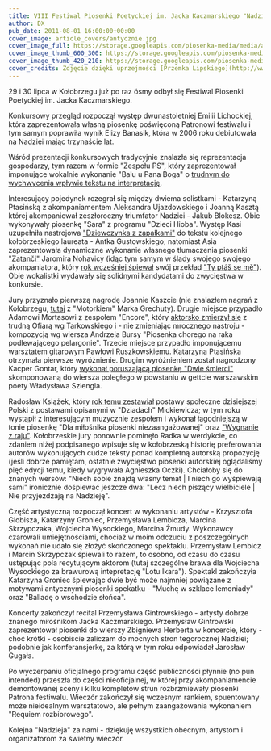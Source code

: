 ```yaml
---
title: VIII Festiwal Piosenki Poetyckiej im. Jacka Kaczmarskiego "Nadzieja"
author: DX
pub_date: 2011-08-01 16:00:00+00:00
cover_image: article_covers/antycznie.jpg
cover_image_full: https://storage.googleapis.com/piosenka-media/media/article_covers/antycznie.jpg
cover_image_thumb_600_300: https://storage.googleapis.com/piosenka-media/media/article_covers/antycznie.jpg.600x300_q85_crop_upscale.jpg
cover_image_thumb_420_210: https://storage.googleapis.com/piosenka-media/media/article_covers/antycznie.jpg.420x210_q85_crop_upscale.jpg
cover_credits: Zdjęcie dzięki uprzejmości [Przemka Lipskiego](http://www.przemeklipski.com/).
---
```


29 i 30 lipca w Kołobrzegu już po raz ósmy odbył się Festiwal Piosenki Poetyckiej im. Jacka Kaczmarskiego.

Konkursowy przegląd rozpoczął występ dwunastoletniej Emilii Lichockiej, która zaprezentowała własną piosenkę poświęconą Patronowi festiwalu i tym samym poprawiła wynik Elizy Banasik, która w 2006 roku debiutowała na Nadziei mając trzynaście lat.

Wśród prezentacji konkursowych tradycyjnie znalazła się reprezentacja gospodarzy, tym razem w formie "Zespołu PS", który zaprezentował imponujące wokalnie wykonanie "Balu u Pana Boga" o [trudnym do wychwycenia wpływie tekstu na interpretację][1].

Interesujący pojedynek rozegrał się między dwiema solistkami - Katarzyną Ptasińską z akompaniamentem Aleksandra Ujazdowskiego i Joanną Kasztą której akompaniował zeszłoroczny triumfator Nadziei - Jakub Blokesz. Obie wykonywały piosenkę "Sara" z programu "Dzieci Hioba". Występ Kasi uzupełniła nastrojowa ["Dziewczynka z zapałkami"][2] do tekstu kolejnego kołobrzeskiego laureata - Antka Gustowskiego; natomiast Asia zaprezentowała dynamiczne wykonanie własnego tłumaczenia piosenki ["Zatanči"][3] Jaromira Nohavicy (idąc tym samym w ślady swojego swojego akompaniatora, który [rok wcześniej śpiewał][4] swój przekład ["Ty ptáš se mě"][5]). Obie wokalistki wydawały się solidnymi kandydatami do zwycięstwa w konkursie.

Jury przyznało pierwszą nagrodę Joannie Kaszcie (nie znalazłem nagrań z Kołobrzegu, [tutaj][6] z "Motorkiem" Marka Grechuty). Drugie miejsce przypadło Adamowi Mortasowi z zespołem "Encore", który [aktorsko zmierzył się][7] z trudną Ofiarą wg Tarkowskiego i - nie zmieniając mrocznego nastroju - kompozycją wg wiersza Andrzeja Bursy "Piosenka chorego na raka podlewającego pelargonie". Trzecie miejsce przypadło imponującemu warsztatem gitarowym Pawłowi Ruszkowskiemu. Katarzyna Ptasińska otrzymała pierwsze wyróżnienie. Drugim wyróżnieniem został nagrodzony Kacper Gontar, który [wykonał poruszającą piosenkę "Dwie śmierci"][8] skomponowaną do wiersza poległego w powstaniu w gettcie warszawskim poety Władysława Szlengla.

Radosław Książek, który [rok temu zestawiał][9] postawy społeczne dzisiejszej Polski z postawami opisanymi w "Dziadach" Mickiewicza; w tym roku wystąpił z interesującym muzycznie zespołem i wykonał łagodniejszą w tonie piosenkę "Dla miłośnika piosenki niezaangażowanej" oraz ["Wygnanie z raju"][10]. Kołobrzeskie jury ponownie pominęło Radka w werdykcie, co zdaniem niżej podpisanego wpisuje się w kołobrzeską historię preferowania autorów wykonujących cudze teksty ponad kompletną autorską propozycję (jeśli dobrze pamiętam, ostatnie zwycięstwo piosenki autorskiej oglądaliśmy pięć edycji temu, kiedy wygrywała Agnieszka Oczki). Chciałoby się do znanych wersów: "Niech sobie znajdą własny temat | I niech go wyśpiewają sami" ironicznie dośpiewać jeszcze dwa: "Lecz niech piszący wielbiciele | Nie przyjeżdżają na Nadzieję".

Część artystyczną rozpoczął koncert w wykonaniu artystów - Krzysztofa Globisza, Katarzyny Groniec, Przemysława Lembicza, Marcina Skrzypczaka, Wojciecha Wysockiego, Marcina Żmudy. Wykonawcy czarowali umiejętnościami, chociaż w moim odczuciu z poszczególnych wykonań nie udało się złożyć skończonego spektaklu. Przemysław Lembicz i Marcin Skrzypczak śpiewali to razem, to osobno, od czasu do czasu ustępując pola recytującym aktorom (tutaj szczególne brawa dla Wojciecha Wysockiego za brawurową intepretację "Lotu Ikara"). Spektakl zakończyła Katarzyna Groniec śpiewając dwie być może najmniej powiązane z motywami antycznymi piosenki spekatku - "Muchę w szklace lemoniady" oraz "Balladę o wschodzie słońca".

Koncerty zakończył recital Przemysława Gintrowskiego - artysty dobrze znanego miłośnikom Jacka Kaczmarskiego. Przemysław Gintrowski zaprezentował piosenki do wierszy Zbigniewa Herberta w koncercie, który - choć krótki - osobiście zaliczam do mocnych stron tegorocznej Nadziei; podobnie jak konferansjerkę, za którą w tym roku odpowiadał Jarosław Gugała.

Po wyczerpaniu oficjalnego programu część publiczności płynnie (no pun intended) przeszła do części nieoficjalnej, w której przy akompaniamencie demontowanej sceny i kilku kompletów strun rozbrzmiewały piosenki Patrona festiwalu. Wieczór zakończył się wczesnym rankiem, spuentowany może nieidealnym warsztatowo, ale pełnym zaangażowania wykonaniem "Requiem rozbiorowego".

Kolejna "Nadzieja" za nami - dziękuję wszystkich obecnym, artystom i organizatorom za świetny wieczór.

 [1]: http://youtu.be/-wk7F4cpRQA?t=4m41s
 [2]: http://www.myspace.com/123obrazki/music/songs/obrazki-dziewczynka-z-zapa-kami-unplugged-mp3-78550605
 [3]: http://www.youtube.com/watch?v=iaWRXahc40I
 [4]: http://www.youtube.com/watch?v=fXJUu1Wl19g
 [5]: http://www.youtube.com/watch?v=GLWlr2_k_Jk
 [6]: http://www.youtube.com/watch?v=G6HyiR_LhnI
 [7]: http://youtu.be/1ozh6GtO8-c?t=2m33s
 [8]: http://zbiczek1.wrzuta.pl/audio/2ZJrN84Poug/kacper_gontar_-_dwie_smierci
 [9]: http://www.youtube.com/watch?v=oTviq22qGVY
 [10]: http://youtu.be/1ozh6GtO8-c?t=1m22s  